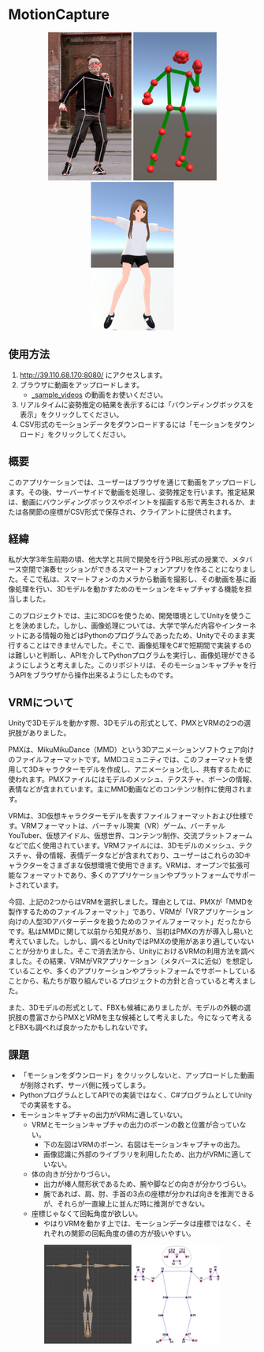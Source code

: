 # MotionCapture

<div align="center">
    <img src="_github/img01.png" height="300">
    <img src="_github/img02.png" height="300">
    <img src="_github/img03.png" height="300">
</div>

## 使用方法

1. http://39.110.68.170:8080/ にアクセスします。
2. ブラウザに動画をアップロードします。
   - [_sample_videos](https://github.com/shoi1217/MotionCapture/blob/main/_github/sample_video.mp4) の動画をお使いください。
3. リアルタイムに姿勢推定の結果を表示するには「バウンディングボックスを表示」をクリックしてください。
4. CSV形式のモーションデータをダウンロードするには「モーションをダウンロード」をクリックしてください。

## 概要

このアプリケーションでは、ユーザーはブラウザを通じて動画をアップロードします。その後、サーバーサイドで動画を処理し、姿勢推定を行います。推定結果は、動画にバウンディングボックスやポイントを描画する形で再生されるか、または各関節の座標がCSV形式で保存され、クライアントに提供されます。

## 経緯

私が大学3年生前期の頃、他大学と共同で開発を行うPBL形式の授業で、メタバース空間で演奏セッションができるスマートフォンアプリを作ることになりました。そこで私は、スマートフォンのカメラから動画を撮影し、その動画を基に画像処理を行い、3Dモデルを動かすためのモーションをキャプチャする機能を担当しました。

このプロジェクトでは、主に3DCGを使うため、開発環境としてUnityを使うことを決めました。しかし、画像処理については、大学で学んだ内容やインターネットにある情報の殆どはPythonのプログラムであったため、Unityでそのまま実行することはできませんでした。そこで、画像処理をC#で短期間で実装するのは難しいと判断し、APIを介してPythonプログラムを実行し、画像処理ができるようにしようと考えました。このリポジトリは、そのモーションキャプチャを行うAPIをブラウザから操作出来るようにしたものです。

## VRMについて

Unityで3Dモデルを動かす際、3Dモデルの形式として、PMXとVRMの2つの選択肢がありました。

PMXは、MikuMikuDance（MMD）という3Dアニメーションソフトウェア向けのファイルフォーマットです。MMDコミュニティでは、このフォーマットを使用して3Dキャラクターモデルを作成し、アニメーション化し、共有するために使われます。PMXファイルにはモデルのメッシュ、テクスチャ、ボーンの情報、表情などが含まれています。主にMMD動画などのコンテンツ制作に使用されます。

VRMは、3D仮想キャラクターモデルを表すファイルフォーマットおよび仕様です。VRMフォーマットは、バーチャル現実（VR）ゲーム、バーチャルYouTuber、仮想アイドル、仮想世界、コンテンツ制作、交流プラットフォームなどで広く使用されています。VRMファイルには、3Dモデルのメッシュ、テクスチャ、骨の情報、表情データなどが含まれており、ユーザーはこれらの3Dキャラクターをさまざまな仮想環境で使用できます。VRMは、オープンで拡張可能なフォーマットであり、多くのアプリケーションやプラットフォームでサポートされています。

今回、上記の2つからはVRMを選択しました。理由としては、PMXが「MMDを製作するためのファイルフォーマット」であり、VRMが「VRアプリケーション向けの人型3Dアバターデータを扱うためのファイルフォーマット」だったからです。私はMMDに関して以前から知見があり、当初はPMXの方が導入し易いと考えていました。しかし、調べるとUnityではPMXの使用があまり適していないことが分かりました。そこで消去法から、UnityにおけるVRMの利用方法を調べました。その結果、VRMがVRアプリケーション（メタバースに近似）を想定していることや、多くのアプリケーションやプラットフォームでサポートしていることから、私たちが取り組んでいるプロジェクトの方針と合っていると考えました。

また、3Dモデルの形式として、FBXも候補にありましたが、モデルの外観の選択肢の豊富さからPMXとVRMを主な候補として考えました。今になって考えるとFBXも調べれば良かったかもしれないです。

## 課題

- 「モーションをダウンロード」をクリックしないと、アップロードした動画が削除されず、サーバ側に残ってしまう。
- PythonプログラムとしてAPIでの実装ではなく、C#プログラムとしてUnityでの実装をする。
- モーションキャプチャの出力がVRMに適していない。
    - VRMとモーションキャプチャの出力のボーンの数と位置が合っていない。
        - 下の左図はVRMのボーン、右図はモーションキャプチャの出力。
        - 画像認識に外部のライブラリを利用したため、出力がVRMに適していない。
    - 体の向きが分かりづらい。
        - 出力が棒人間形状であるため、腕や脚などの向きが分かりづらい。
        - 腕であれば、肩、肘、手首の3点の座標が分かれば向きを推測できるが、それらが一直線上に並んだ時に推測ができない。
    - 座標じゃなくて回転角度が欲しい。
        - やはりVRMを動かす上では、モーションデータは座標ではなく、それぞれの関節の回転角度の値の方が扱いやすい。
<div align="center">
    <img src="_github/img04.png" height="200">
    <img src="_github/img05.png" height="200">
</div>
